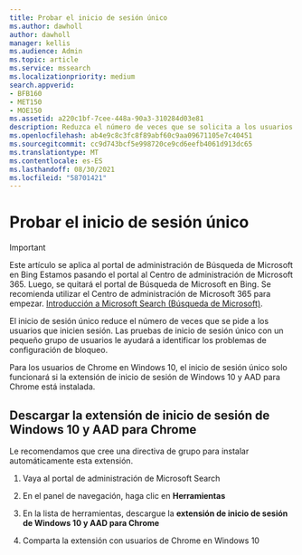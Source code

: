 ```yaml
---
title: Probar el inicio de sesión único
ms.author: dawholl
author: dawholl
manager: kellis
ms.audience: Admin
ms.topic: article
ms.service: mssearch
ms.localizationpriority: medium
search.appverid:
- BFB160
- MET150
- MOE150
ms.assetid: a220c1bf-7cee-448a-90a3-310284d03e81
description: Reduzca el número de veces que se solicita a los usuarios de Windows 10 que inicien sesión en Microsoft Search y Office 365
ms.openlocfilehash: ab4e9c8c3fc8f89abf60c9aa09671105e7c40451
ms.sourcegitcommit: cc9d743bcf5e998720ce9cd6eefb4061d913dc65
ms.translationtype: MT
ms.contentlocale: es-ES
ms.lasthandoff: 08/30/2021
ms.locfileid: "58701421"
---
```

# <a name="test-single-sign-on"></a>Probar el inicio de sesión único

> [!IMPORTANT]
> Este artículo se aplica al portal de administración de Búsqueda de Microsoft en Bing Estamos pasando el portal al Centro de administración de Microsoft 365. Luego, se quitará el portal de Búsqueda de Microsoft en Bing. Se recomienda utilizar el Centro de administración de Microsoft 365 para empezar. [Introducción a Microsoft Search (Búsqueda de Microsoft)](overview-microsoft-search.md).
    
El inicio de sesión único reduce el número de veces que se pide a los usuarios que inicien sesión. Las pruebas de inicio de sesión único con un pequeño grupo de usuarios le ayudará a identificar los problemas de configuración de bloqueo. 
  
Para los usuarios de Chrome en Windows 10, el inicio de sesión único solo funcionará si la extensión de inicio de sesión de Windows 10 y AAD para Chrome está instalada. 
  
## <a name="download-the-windows-10-and-aad-sign-in-extension-for-chrome"></a>Descargar la extensión de inicio de sesión de Windows 10 y AAD para Chrome

Le recomendamos que cree una directiva de grupo para instalar automáticamente esta extensión.
  
1. Vaya al portal de administración de Microsoft Search
    
2. En el panel de navegación, haga clic en **Herramientas**
    
3. En la lista de herramientas, descargue la **extensión de inicio de sesión de Windows 10 y AAD para Chrome**
    
4. Comparta la extensión con usuarios de Chrome en Windows 10

  

